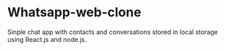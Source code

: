 # Whatsapp-web-clone
Sinple chat app with contacts and conversations stored in local storage using React.js and node.js.
